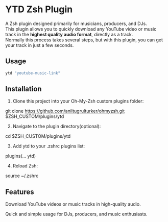 # YTD Zsh Plugin

A Zsh plugin designed primarily for musicians, producers, and DJs.  
This plugin allows you to quickly download any YouTube video or music track in the **highest quality audio
format**, directly as a track.  
Normally this process takes several steps, but with this plugin, you can get your track in just a few seconds.

## Usage

```bash
ytd "youtube-music-link"
```

## Installation

1. Clone this project into your Oh-My-Zsh custom plugins folder:

git clone https://github.com/aniltugrulturker/ohmyzsh.git $ZSH_CUSTOM/plugins/ytd

2. Navigate to the plugin directory(optional):

cd $ZSH_CUSTOM/plugins/ytd

3. Add ytd to your .zshrc plugins list:

plugins(... ytd)

4. Reload Zsh:

source ~/.zshrc

## Features

Download YouTube videos or music tracks in high-quality audio.

Quick and simple usage for DJs, producers, and music enthusiasts.
